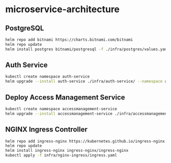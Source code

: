 # microservice-architecture

## PostgreSQL
```bash
helm repo add bitnami https://charts.bitnami.com/bitnami
helm repo update
helm install postgres bitnami/postgresql -f ./infra/postgres/values.yaml
```

## Auth Service
```bash
kubectl create namespace auth-service
helm upgrade --install auth-service ./infra/auth-service/ --namespace auth-service
```

## Deploy Access Management Service
```bash
kubectl create namespace accessmanagement-service
helm upgrade --install accessmanagement-service ./infra/accessmanagement-service --namespace accessmanagement-service
```

## NGINX Ingress Controller
```bash
helm repo add ingress-nginx https://kubernetes.github.io/ingress-nginx
helm repo update
helm install ingress-nginx ingress-nginx/ingress-nginx
kubectl apply -f infra/nginx-ingress/ingress.yaml
```
